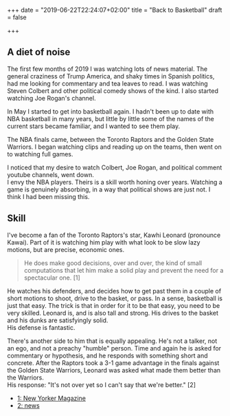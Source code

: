 +++
date = "2019-06-22T22:24:07+02:00"
title = "Back to Basketball"
draft = false

+++

## A diet of noise

The first few months of 2019 I was watching lots of news material. The general
craziness of Trump America, and shaky times in Spanish politics, had me looking for
commentary and tea leaves to read. I was watching Steven Colbert and other
political comedy shows of the kind. I also started watching Joe Rogan's channel.

In May I started to get into basketball again. I hadn't been up to date
with NBA basketball in many years, but little by little some of the names of the current
stars became familiar, and I wanted to see them play.

The NBA finals came, between the Toronto Raptors and the Golden State Warriors.
I began watching clips and reading up on the teams, then went on to watching full games.

I noticed that my desire to watch Colbert, Joe Rogan, and political comment youtube
channels, went down.\
I envy the NBA players. Theirs is a skill worth honing over years.
Watching a game is genuinely absorbing, in a way that political shows are
just not. I think I had been missing this.

## Skill

I've become a fan of the Toronto Raptors's star, Kawhi Leonard (pronounce Kawai).
Part of it is watching him play with what look to be slow lazy motions,
but are precise, economic ones.

> He does make good decisions, over and over, the kind of small computations that
> let him make a solid play and prevent the need for a spectacular one. [1]

He watches his defenders, and decides how to get past them in a couple of short motions
to shoot, drive to the basket, or pass. In a sense, basketball is just that easy. The trick
is that in order for it to be that easy, you need to be very skilled. Leonard is, and is also
tall and strong. His drives to the basket and his dunks are satisfyingly solid.\
His defense is fantastic.

There's another side to him that is equally appealing. He's not a talker, not an ego,
and not a preachy "humble" person. Time and again he is
asked for commentary or hypothesis, and he responds with something short and concrete.
After the Raptors took a 3-1 game advantage in the finals against the Golden State Warriors,
Leonard was asked what made them better than the Warriors.\
His response: "It's not over yet so I can't say that we're better." [2]

* [1: New Yorker Magazine](https://www.newyorker.com/sports/sporting-scene/the-exquisite-physics-of-kawhi-leonard-and-the-gravity-of-the-nba-finals)
* [2: news](https://streamable.com/5cgbx)